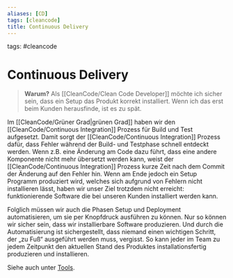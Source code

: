 ```yaml
---
aliases: [CD]
tags: [cleancode]
title: Continuous Delivery
---
```

tags: #cleancode 

# Continuous Delivery

>**Warum?**
>Als [[CleanCode/Clean Code Developer]] möchte ich sicher sein, dass ein Setup das Produkt korrekt installiert. Wenn ich das erst beim Kunden herausfinde, ist es zu spät.

Im [[CleanCode/Grüner Grad|grünen Grad]] haben wir den [[CleanCode/Continuous Integration]] Prozess für Build und Test aufgesetzt. Damit sorgt der [[CleanCode/Continuous Integration]] Prozess dafür, dass Fehler während der Build- und Testphase schnell entdeckt werden. Wenn z.B. eine Änderung am Code dazu führt, dass eine andere Komponente nicht mehr übersetzt werden kann, weist der [[CleanCode/Continuous Integration]] Prozess kurze Zeit nach dem Commit der Änderung auf den Fehler hin. Wenn am Ende jedoch ein Setup Programm produziert wird, welches sich aufgrund von Fehlern nicht installieren lässt, haben wir unser Ziel trotzdem nicht erreicht: funktionierende Software die bei unseren Kunden installiert werden kann.

Folglich müssen wir auch die Phasen Setup und Deployment automatisieren, um sie per Knopfdruck ausführen zu können. Nur so können wir sicher sein, dass wir installierbare Software produzieren. Und durch die Automatisierung ist sichergestellt, dass niemand einen wichtigen Schritt, der „zu Fuß“ ausgeführt werden muss, vergisst. So kann jeder im Team zu jedem Zeitpunkt den aktuellen Stand des Produktes installationsfertig produzieren und installieren.

Siehe auch unter [Tools](https://clean-code-developer.de/weitere-infos/werkzeuge/).